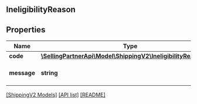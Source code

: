 ## IneligibilityReason

## Properties

Name | Type | Description | Notes
------------ | ------------- | ------------- | -------------
**code** | [**\SellingPartnerApi\Model\ShippingV2\IneligibilityReasonCode**](IneligibilityReasonCode.md) |  |
**message** | **string** | The ineligibility reason. |

[[ShippingV2 Models]](../) [[API list]](../../Api) [[README]](../../../README.md)
